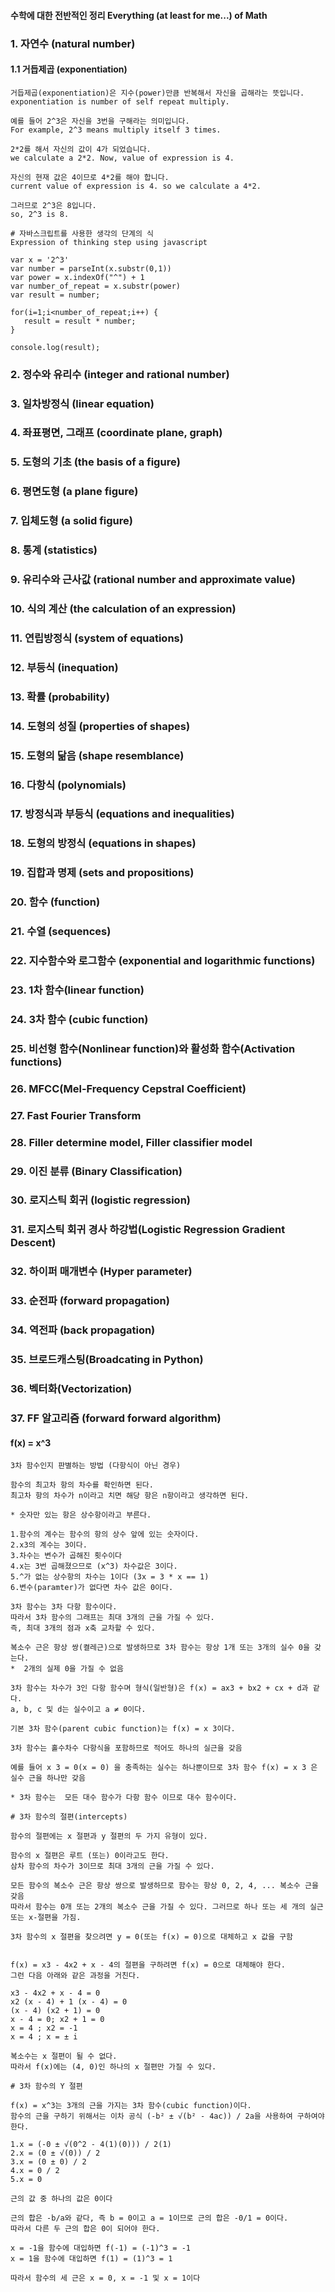 #### 수학에 대한 전반적인 정리 Everything (at least for me...) of Math

### 1. 자연수 (natural number)

#### 1.1 거듭제곱 (exponentiation)

```
거듭제곱(exponentiation)은 지수(power)만큼 반복해서 자신을 곱해라는 뜻입니다.
exponentiation is number of self repeat multiply.

예를 들어 2^3은 자신을 3번을 구해라는 의미입니다.
For example, 2^3 means multiply itself 3 times.

2*2를 해서 자신의 값이 4가 되었습니다.
we calculate a 2*2. Now, value of expression is 4.

자신의 현재 값은 4이므로 4*2를 해야 합니다.
current value of expression is 4. so we calculate a 4*2.

그러므로 2^3은 8입니다.
so, 2^3 is 8.

# 자바스크립트를 사용한 생각의 단계의 식
Expression of thinking step using javascript

var x = '2^3'
var number = parseInt(x.substr(0,1))
var power = x.indexOf("^") + 1
var number_of_repeat = x.substr(power)
var result = number;

for(i=1;i<number_of_repeat;i++) {
   result = result * number;
}

console.log(result);
```

### 2. 정수와 유리수 (integer and rational number)

### 3. 일차방정식 (linear equation)

### 4. 좌표평면, 그래프 (coordinate plane, graph)

### 5. 도형의 기초 (the basis of a figure)

### 6. 평면도형 (a plane figure)

### 7. 입체도형 (a solid figure)

### 8. 통계 (statistics)

### 9. 유리수와 근사값 (rational number and approximate value)

### 10. 식의 계산 (the calculation of an expression)

### 11. 연립방정식 (system of equations)

### 12. 부등식 (inequation)

### 13. 확률 (probability)

### 14. 도형의 성질 (properties of shapes)

### 15. 도형의 닮음 (shape resemblance)

### 16. 다항식 (polynomials)

### 17. 방정식과 부등식 (equations and inequalities)

### 18. 도형의 방정식 (equations in shapes)

### 19. 집합과 명제 (sets and propositions)

### 20. 함수 (function)

### 21. 수열 (sequences)

### 22. 지수함수와 로그함수 (exponential and logarithmic functions)

### 23. 1차 함수(linear function)

### 24. 3차 함수 (cubic function)

### 25. 비선형 함수(Nonlinear function)와 활성화 함수(Activation functions)

### 26. MFCC(Mel-Frequency Cepstral Coefficient)

### 27. Fast Fourier Transform

### 28. Filler determine model, Filler classifier model

### 29. 이진 분류 (Binary Classification)

### 30. 로지스틱 회귀 (logistic regression)

### 31. 로지스틱 회귀 경사 하강법(Logistic Regression Gradient Descent)

### 32. 하이퍼 매개변수 (Hyper parameter)

### 33. 순전파 (forward propagation)

### 34. 역전파 (back propagation)

### 35. 브로드캐스팅(Broadcating in Python)

### 36. 벡터화(Vectorization)

### 37. FF 알고리즘 (forward forward algorithm)

#### f(x) = x^3

```
3차 함수인지 판별하는 방법 (다항식이 아닌 경우)

함수의 최고차 항의 차수를 확인하면 된다.
최고차 항의 차수가 n이라고 치면 해당 항은 n항이라고 생각하면 된다.

* 숫자만 있는 항은 상수항이라고 부른다.

1.함수의 계수는 함수의 항의 상수 앞에 있는 숫자이다.
2.x3의 계수는 3이다.
3.차수는 변수가 곱해진 횟수이다
4.x는 3번 곱해졌으므로 (x^3) 차수값은 3이다.
5.^가 없는 상수항의 차수는 1이다 (3x = 3 * x == 1)
6.변수(paramter)가 없다면 차수 값은 0이다.
```

```
3차 함수는 3차 다항 함수이다.
따라서 3차 함수의 그래프는 최대 3개의 근을 가질 수 있다.
즉, 최대 3개의 점과 x축 교차할 수 있다.

복소수 근은 항상 쌍(켤레근)으로 발생하므로 3차 함수는 항상 1개 또는 3개의 실수 0을 갖는다.
*  2개의 실제 0을 가질 수 없음

3차 함수는 차수가 3인 다항 함수며 형식(일반형)은 f(x) = ax3 + bx2 + cx + d과 같다.
a, b, c 및 d는 실수이고 a ≠ 0이다.

기본 3차 함수(parent cubic function)는 f(x) = x 3이다.

3차 함수는 홀수차수 다항식을 포함하므로 적어도 하나의 실근을 갖음

예를 들어 x 3 = 0(x = 0) 을 충족하는 실수는 하나뿐이므로 3차 함수 f(x) = x 3 은 실수 근을 하나만 갖음

* 3차 함수는  모든 대수 함수가 다항 함수 이므로 대수 함수이다.

# 3차 함수의 절편(intercepts)

함수의 절편에는 x 절편과 y 절편의 두 가지 유형이 있다.

함수의 x 절편은 루트 (또는) 0이라고도 한다.
삼차 함수의 차수가 3이므로 최대 3개의 근을 가질 수 있다.

모든 함수의 복소수 근은 항상 쌍으로 발생하므로 함수는 항상 0, 2, 4, ... 복소수 근을 갖음
따라서 함수는 0개 또는 2개의 복소수 근을 가질 수 있다. 그러므로 하나 또는 세 개의 실근 또는 x-절편을 가짐.

3차 함수의 x 절편을 찾으려면 y = 0(또는 f(x) = 0)으로 대체하고 x 값을 구함


f(x) = x3 - 4x2 + x - 4의 절편을 구하려면 f(x) = 0으로 대체해야 한다.
그런 다음 아래와 같은 과정을 거친다.

x3 - 4x2 + x - 4 = 0
x2 (x - 4) + 1 (x - 4) = 0
(x - 4) (x2 + 1) = 0
x - 4 = 0; x2 + 1 = 0
x = 4 ; x2 = -1
x = 4 ; x = ± i

복소수는 x 절편이 될 수 없다.
따라서 f(x)에는 (4, 0)인 하나의 x 절편만 가질 수 있다.

# 3차 함수의 Y 절편
```

```
f(x) = x^3는 3개의 근을 가지는 3차 함수(cubic function)이다.
함수의 근을 구하기 위해서는 이차 공식 (-b² ± √(b² - 4ac)) / 2a을 사용하여 구하여야 한다.

1.x = (-0 ± √(0^2 - 4(1)(0))) / 2(1)
2.x = (0 ± √(0)) / 2
3.x = (0 ± 0) / 2
4.x = 0 / 2
5.x = 0

근의 값 중 하나의 값은 0이다

근의 합은 -b/a와 같다, 즉 b = 0이고 a = 1이므로 근의 합은 -0/1 = 0이다. 
따라서 다른 두 근의 합은 0이 되어야 한다.

x = -1을 함수에 대입하면 f(-1) = (-1)^3 = -1
x = 1을 함수에 대입하면 f(1) = (1)^3 = 1

따라서 함수의 세 근은 x = 0, x = -1 및 x = 1이다
```
